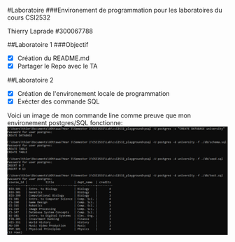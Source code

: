 #Laboratoire
###Environement de programmation pour les laboratoires du cours CSI2532

Thierry Laprade #300067788

##Laboratoire 1 
###Objectif
- [x] Création du README.md
- [x] Partager le Repo avec le TA

##Laboratoire 2
- [x] Création de l'environement locale de programmation
- [x] Exécter des commande SQL

Voici un image de mon commande line comme preuve que mon environement postgres/SQL fonctionne:
![Commande Line](images\lab2_cmd.png)
